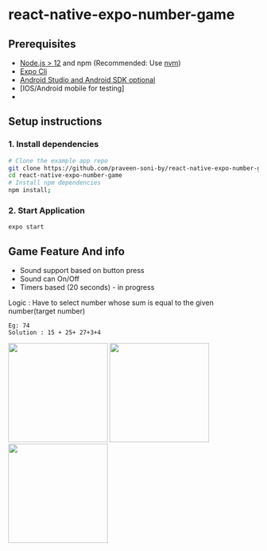 # react-native-expo-number-game
## Prerequisites
- [Node.js > 12](https://nodejs.org) and npm (Recommended: Use [nvm](https://github.com/nvm-sh/nvm))
- [Expo Cli](https://facebook.github.io/watchman)
- [Android Studio and Android SDK optional](https://developer.android.com/studio)
- [IOS/Android mobile for testing]
- 
## Setup instructions
### 1. Install dependencies
```sh
# Clone the example app repo
git clone https://github.com/praveen-soni-by/react-native-expo-number-game
cd react-native-expo-number-game
# Install npm dependencies
npm install;
```
### 2. Start Application
```
expo start
```
## Game Feature And info
- Sound support based on button press
- Sound can On/Off
- Timers based (20 seconds) - in progress

Logic : Have to select number whose sum is equal to the given number(target number)

```
Eg: 74 
Solution : 15 + 25+ 27+3+4
```
<img src="https://user-images.githubusercontent.com/86279438/137579391-02f58713-b5fe-4855-8304-f1e856f92ec8.jpeg" width="200"> <img src="https://user-images.githubusercontent.com/86279438/137579393-85709c49-8fb5-40a0-983f-c0a8df225b0d.jpeg" width="200"> <img src="https://user-images.githubusercontent.com/86279438/137579396-a37a69a9-8138-4453-a3e9-32211886491b.jpeg" width="200">

